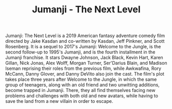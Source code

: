 ﻿---
layout: post
title: Jumanji - The Next Level
description: You’ll find this post in your `_posts` directory. Go ahead and edit it and re-build the site to see your changes. # Add post description (optional)
img: jumanji2.jpg # Add image post (optional)
tags: [Action, Comedy, Adventure]
review: [豆瓣 6.0, IMDb 6.7, Rotten Tomatoes 71%]
author: # Add name author (optional)
---

Jumanji: The Next Level is a 2019 American fantasy adventure comedy film directed by Jake Kasdan and co-written by Kasdan, Jeff Pinkner, and Scott Rosenberg. It is a sequel to 2017's Jumanji: Welcome to the Jungle, is the second follow-up to 1995's Jumanji, and is the fourth installment in the Jumanji franchise. It stars Dwayne Johnson, Jack Black, Kevin Hart, Karen Gillan, Nick Jonas, Alex Wolff, Morgan Turner, Ser'Darius Blain, and Madison Iseman reprising their roles from the previous film, while Awkwafina, Rory McCann, Danny Glover, and Danny DeVito also join the cast. The film's plot takes place three years after Welcome to the Jungle, in which the same group of teenagers, along with an old friend and two unwitting additions, become trapped in Jumanji. There, they all find themselves facing new problems and challenges with both old and new avatars, while having to save the land from a new villain in order to escape.